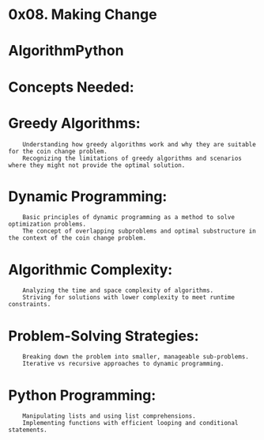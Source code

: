 #                                   0x08. Making Change

#                                   AlgorithmPython


# Concepts Needed:

#    Greedy Algorithms:
        Understanding how greedy algorithms work and why they are suitable for the coin change problem.
        Recognizing the limitations of greedy algorithms and scenarios where they might not provide the optimal solution.

#    Dynamic Programming:
        Basic principles of dynamic programming as a method to solve optimization problems.
        The concept of overlapping subproblems and optimal substructure in the context of the coin change problem.

#    Algorithmic Complexity:
        Analyzing the time and space complexity of algorithms.
        Striving for solutions with lower complexity to meet runtime constraints.

#    Problem-Solving Strategies:
        Breaking down the problem into smaller, manageable sub-problems.
        Iterative vs recursive approaches to dynamic programming.

#    Python Programming:
        Manipulating lists and using list comprehensions.
        Implementing functions with efficient looping and conditional statements.

